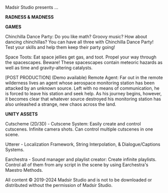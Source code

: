 Madsir Studio presents ...

**RADNESS & MADNESS**

**GAMES**

Chinchilla Dance Party: Do you like math? Groovy music? How about dancing chinchillas? You can have all three with Chinchilla Dance Party! Test your skills and help them keep their party going!

Space Toots: Eat space jellies get gas, and toot. Propel your way through the spacescapes. Beware! These spacescapes contain meteoric hazards as well as time and gravity-altering catalysts.

[POST PRODUCTION]
(Demo available) Remote Agent: Far out in the remote wilderness lives an agent whose aerospace monitoring station has been attacked by an unknown source. Left with no means of communication, he is forced to leave his station and seek help. As his journey begins, however, it becomes clear that whatever source destroyed his monitoring station has also unleashed a strange, new chaos across the land.


**UNITY ASSETS**

Cutscheme (2D/3D) - Cutscene System: Easily create and control cutscenes. Infinite camera shots. Can control multiple cutscenes in one scene. 

Utterer - Localization Framework, String Interpolation, & Dialogue/Captions Systems.

Earchestra - Sound manager and playlist creator: Create infinite playlists. Control all of them from any script in the scene by using Earchestra's Maestro Methods.

All content © 2019-2024 Madsir Studio and is not to be downloaded or distributed without the permission of Madsir Studio.
